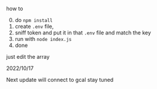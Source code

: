 how to

0. do `npm install`
1. create `.env` file, 
2. sniff token and put it in that `.env` file and match the key
3. run with `node index.js`
4. done


just edit the array


2022/10/17


Next update will connect to gcal stay tuned
